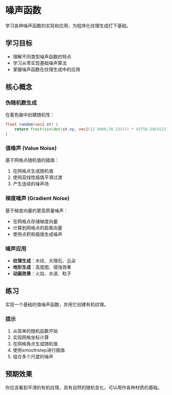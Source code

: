 # 噪声函数

学习各种噪声函数的实现和应用，为程序化纹理生成打下基础。

## 学习目标

- 理解不同类型噪声函数的特点
- 学习从零实现基础噪声算法
- 掌握噪声函数在纹理生成中的应用

## 核心概念

### 伪随机数生成

在着色器中创建随机性：
```glsl
float random(vec2 st) {
    return fract(sin(dot(st.xy, vec2(12.9898,78.233))) * 43758.5453123);
}
```

### 值噪声 (Value Noise)

基于网格点随机值的插值：
1. 在网格点生成随机值
2. 使用双线性插值平滑过渡
3. 产生连续的噪声场

### 梯度噪声 (Gradient Noise)

基于梯度向量的更高质量噪声：
- 在网格点存储梯度向量
- 计算到网格点的距离向量
- 使用点积和插值生成噪声

### 噪声应用

- **纹理生成**：木纹、大理石、云朵
- **地形生成**：高度图、侵蚀效果
- **动画效果**：火焰、水波、粒子

## 练习

实现一个基础的值噪声函数，并用它创建有机纹理。

### 提示

1. 从简单的随机函数开始
2. 实现网格坐标计算
3. 在网格角点生成随机值
4. 使用smoothstep进行插值
5. 组合多个尺度的噪声

## 预期效果

你应该看到平滑的有机纹理，具有自然的随机变化，可以用作各种材质的基础。